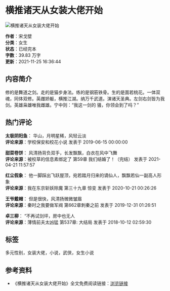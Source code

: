 # 横推诸天从女装大佬开始

![横推诸天从女装大佬开始](https://www.bqww.cc/bookimg/28/28635.jpg)

**作者**：宋戈壁  
**分类**：女生  
**状态**：已经完本  
**字数**：39.83 万字  
**更新**：2021-11-25 16:36:44  

## 内容简介

修的是舞道之剑。走的是猫步身法。练的是钢筋铁骨。生的是面若桃花。一体双魂，同体双修。英雌娇躯，横推江湖。纳万千武道。演诸天圣典。左剑右剑皆为我剑。英雄枭雄唯我雌雄。宁中则：“我这一剑的 骚，你领会到了吗？”

## 热门评论

**太极阴阳鱼**：
华山，月明星稀，风轻云淡  
**评论来源**：学校保安和校花小说 发表于 2019-06-15 00:00:00

**甜菜卷饼**：
风清扬背负双手，长发飘飘，白衣在风中飞舞  
**评论来源**：被校草的信息素绑定了 第59章 我们结婚了！（完结） 发表于 2021-04-21 11:57:57

**红尘假象**：
他一脚踩出飞跃屋顶，宛若踏月归来的谪仙人，飘飘若仙一副高人形象  
**评论来源**：我在东京斩妖除魔 第三十九章 惊变 发表于 2020-10-21 00:26:26

**王爷戴帽**：
但是很快，风清扬微微皱眉  
**评论来源**：秦时之我要做军阀 第662章刺秦之前 发表于 2019-12-31 01:26:51

**卓三柳**：
“不再试剑坪，房中也无人  
**评论来源**：薄情前夫太凶猛 第537章: 大结局 发表于 2018-10-12 02:59:30

## 标签
多元性别，女装大佬，小说，武侠，女生小说

## 参考资料
- 《横推诸天从女装大佬开始》全文免费阅读链接：[浏览链接](https://www.bqww.cc/book/27046/1.html)